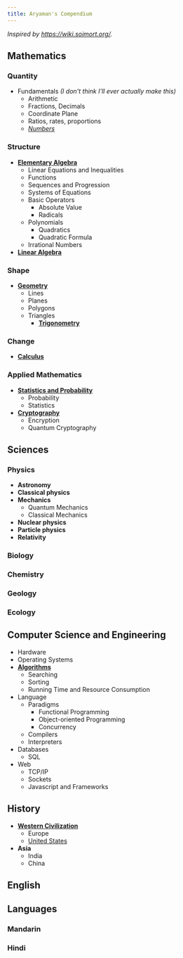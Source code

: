 ```yaml
---
title: Aryaman's Compendium
---
```


*Inspired by <https://wiki.soimort.org/>.*

## Mathematics

### Quantity
- Fundamentals *(I don't think I'll ever actually make this)*
    - Arithmetic
    - Fractions, Decimals
    - Coordinate Plane
    - Ratios, rates, proportions
    - [*Numbers*](math/fund/numbers)
    
### Structure
- [**Elementary Algebra**](math/algebra)
    - Linear Equations and Inequalities
    - Functions
    - Sequences and Progression
    - Systems of Equations
    - Basic Operators
        - Absolute Value
        - Radicals
    - Polynomials
        - Quadratics
        - Quadratic Formula
    - Irrational Numbers
- [**Linear Algebra**](math/algebra/linear)

### Shape
- [**Geometry**](math/shape/geometry)
    - Lines
    - Planes
    - Polygons
    - Triangles
        - [**Trigonometry**](math/shape/trig)
        
### Change
- [**Calculus**](math/calc)

### Applied Mathematics
- [**Statistics and Probability**](math/applied/stat)
    - Probability
    - Statistics
- [**Cryptography**](math/applied/crypto)
    - Encryption
    - Quantum Cryptography

## Sciences

### Physics
- **Astronomy**
- **Classical physics**
- **Mechanics**
    - Quantum Mechanics
    - Classical Mechanics
- **Nuclear physics**
- **Particle physics**
- **Relativity**

### Biology

### Chemistry

### Geology

### Ecology

## Computer Science and Engineering
- Hardware
- Operating Systems
- [**Algorithms**](cs/algo)
    - Searching
    - Sorting
    - Running Time and Resource Consumption
- Language
    - Paradigms
        - Functional Programming
        - Object-oriented Programming
        - Concurrency
    - Compilers
    - Interpreters
- Databases
    - SQL
- Web
    - TCP/IP
    - Sockets
    - Javascript and Frameworks

## History
- [**Western Civilization**](history/west)
    - Europe
    - [United States](history/west/us)
- **Asia**
    - India
    - China

## English

## Languages

### Mandarin

### Hindi 
